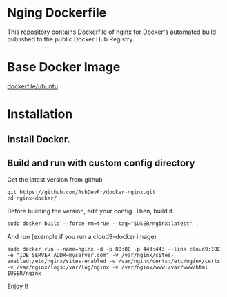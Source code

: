 Nging Dockerfile
=============

This repository contains Dockerfile of nginx for Docker's automated build published to the public Docker Hub Registry.

# Base Docker Image
[dockerfile/ubuntu](https://registry.hub.docker.com/u/dockerfile/ubuntu/)

# Installation

## Install Docker.

## Build and run with custom config directory

Get the latest version from github

    git https://github.com/AshDevFr/docker-nginx.git
    cd nginx-docker/

Before building the version, edit your config. Then, build it. 

    sudo docker build --force-rm=true --tag="$USER/nginx:latest" .
    
And run
(exemple if you run a cloud9-docker image)

    sudo docker run --name=nginx -d -p 80:80 -p 443:443 --link cloud9:IDE -e "IDE_SERVER_ADDR=myserver.com" -v /var/nginx/sites-enabled:/etc/nginx/sites-enabled -v /var/nginx/certs:/etc/nginx/certs -v /var/nginx/logs:/var/log/nginx -v /var/nginx/www:/var/www/html $USER/nginx
    
Enjoy !!    


